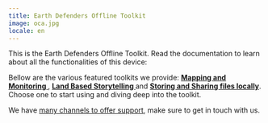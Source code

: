 ```yaml
---
title: Earth Defenders Offline Toolkit
image: oca.jpg
locale: en
---
```


This is the Earth Defenders Offline Toolkit. Read the documentation to learn about all the functionalities of this device:

<app-button localUrl=":8086/all/https://docs.earthdefenderstoolkit.com/device-usage/first-steps" text="Read documentation"></app-button>

Bellow are the various featured toolkits we provide: **[Mapping and Monitoring ](/mapping-and-monitoring)**, **[Land Based Storytelling ](/geo-storytelling)** and **[Storing and Sharing files locally](/storing-sharing)**. Choose one to start using and diving deep into the toolkit.

We have [many channels to offer support](#support-and-contributing), make sure to get in touch with us.
